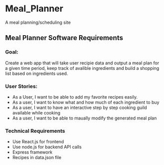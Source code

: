 # Meal_Planner
A meal planning/scheduling site

<h2>Meal Planner Software Requirements</h2>

<h3>Goal:</h3>
Create a web app that will take user recipie data and output a meal plan for a given time period, keep track of avalible ingredients and build a shopping list based on ingredients used.

<h3>User Stories:</h3>
<ul>
<li>As a User, I want to be able to add my favorite recipes easily.</li>
<li>As a user, I want to know what and how much of each ingredient to buy</li>
<li>As a user, I want to have an interactive step by step cooking guild available while cooking</li>
<li>As a user, I want to be able to maually modify the generated meal plan</li>
</ul>
<h3>Technical Requirements</h3>
<ul>
<li>Use React.js for frontend</li>
<li>Use node.js for backend API calls</li>
<li>Express framework</li>
<li>Recipes in data.json file</li>
</ul>
